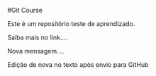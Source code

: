 #Git Course

Este é um repositório teste de aprendizado.

Saiba mais no link....

Nova mensagem....

Edição de nova no texto após envio para GitHub

